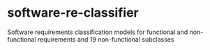 # software-re-classifier
Software requirements classification models for functional and non-functional requirements and 19 non-functional subclasses
